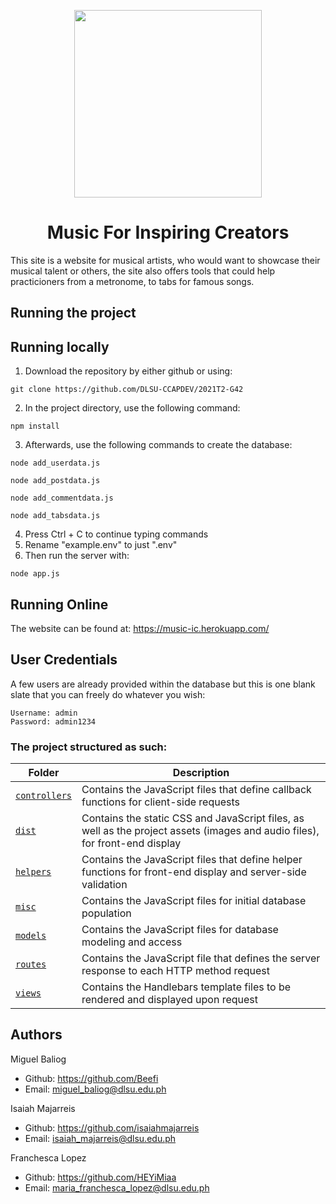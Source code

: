 <p align = "center">
<img src = "https://github.com/DLSU-CCAPDEV/2021T2-G42/blob/Phase-3/dist/images/logo.png" width = "300">
</p>

<div align = "center">
  <h1> Music For Inspiring Creators </h1>
</div>

This site is a website for musical artists, who would want to showcase their musical talent or others, the site also offers tools that could help practicioners from a metronome, to tabs for famous songs.

<h2> Running the project </h2>

## Running locally

1. Download the repository by either github or using:
```
git clone https://github.com/DLSU-CCAPDEV/2021T2-G42
```
2. In the project directory, use the following command:
```
npm install
```
3. Afterwards, use the following commands to create the database:
```
node add_userdata.js
```
```
node add_postdata.js
```
```
node add_commentdata.js
```
```
node add_tabsdata.js
```
4. Press Ctrl + C to continue typing commands
5. Rename "example.env" to just ".env"
6. Then run the server with:
```
node app.js
```

## Running Online

The website can be found at: https://music-ic.herokuapp.com/

## User Credentials

A few users are already provided within the database but this is one blank slate that you can freely do whatever you wish:

```
Username: admin
Password: admin1234
```

### The project structured as such:

| Folder | Description |
| --- | --- |
| <a href = "https://github.com/DLSU-CCAPDEV/2021T2-G42/tree/main/controllers"><code>controllers</code></a> | Contains the JavaScript files that define callback functions for client-side requests |
| <a href = "https://github.com/DLSU-CCAPDEV/2021T2-G42/tree/main/dist"><code>dist</code></a> | Contains the static CSS and JavaScript files, as well as the project assets (images and audio files), for front-end display |
| <a href = "https://github.com/DLSU-CCAPDEV/2021T2-G42/tree/main/helpers"><code>helpers</code> | Contains the JavaScript files that define helper functions for front-end display and server-side validation | 
| <a href = "https://github.com/DLSU-CCAPDEV/2021T2-G42/tree/main/misc"><code>misc</code></a> | Contains the JavaScript files for initial database population |
| <a href = "https://github.com/DLSU-CCAPDEV/2021T2-G42/tree/main/models"><code>models</code></a> | Contains the JavaScript files for database modeling and access | 
| <a href = "https://github.com/DLSU-CCAPDEV/2021T2-G42/tree/main/routes"><code>routes</code></a> | Contains the JavaScript file that defines the server response to each HTTP method request |
| <a href = "https://github.com/DLSU-CCAPDEV/2021T2-G42/tree/main/views"><code>views</code></a> | Contains the Handlebars template files to be rendered and displayed upon request |

## Authors

Miguel Baliog
  - Github: https://github.com/Beefi
  - Email: miguel_baliog@dlsu.edu.ph

Isaiah Majarreis
  - Github: https://github.com/isaiahmajarreis
  - Email: isaiah_majarreis@dlsu.edu.ph

Franchesca Lopez
  - Github: https://github.com/HEYiMiaa
  - Email: maria_franchesca_lopez@dlsu.edu.ph
